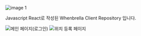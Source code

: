 ![image 1](https://github.com/asn6878/WhenBrella-client/assets/79460319/880f776e-e08c-4c0c-a5d5-1ae465009921)

Javascript React로 작성된 Whenbrella Client Repository 입니다.

![메인 페이지(로그인)](https://github.com/asn6878/WhenBrella-client/assets/79460319/b46bd736-5664-476a-8b66-6dfea7bb24aa)
![위치 등록 페이지](https://github.com/asn6878/WhenBrella-client/assets/79460319/0dcbca42-97b2-427e-8f1b-72bc219b12e3)
